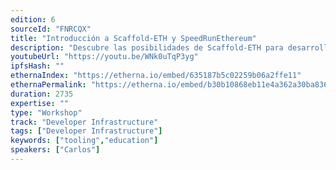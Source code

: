 ```yaml
---
edition: 6
sourceId: "FNRCQX"
title: "Introducción a Scaffold-ETH y SpeedRunEthereum"
description: "Descubre las posibilidades de Scaffold-ETH para desarrollar aplicaciones full-stack en Ethereum y mejora tus habilidades como programador de Smart Contracts gracias a SpeedRunEthereum."
youtubeUrl: "https://youtu.be/WNk0uTqP3yg"
ipfsHash: ""
ethernaIndex: "https://etherna.io/embed/635187b5c02259b06a2ffe11"
ethernaPermalink: "https://etherna.io/embed/b30b10868eb11e4a362a30ba836aebff179d8f62b388feb0e5856e9933b02cff"
duration: 2735
expertise: ""
type: "Workshop"
track: "Developer Infrastructure"
tags: ["Developer Infrastructure"]
keywords: ["tooling","education"]
speakers: ["Carlos"]
---
```

